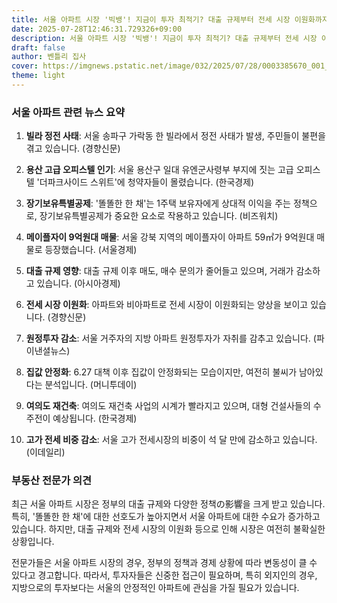 ```yaml
---
title: 서울 아파트 시장 '빅뱅'! 지금이 투자 최적기? 대출 규제부터 전세 시장 이원화까지... 전문가들이 경고하는 위험 신호는?
date: 2025-07-28T12:46:31.729326+09:00
description: 서울 아파트 시장 '빅뱅'! 지금이 투자 최적기? 대출 규제부터 전세 시장 이원화까지... 전문가들이 경고하는 위험 신호는?
draft: false
author: 벤틀리 집사
cover: https://imgnews.pstatic.net/image/032/2025/07/28/0003385670_001_20250728100107448.jpg
theme: light
---
```


### 서울 아파트 관련 뉴스 요약

1. **빌라 정전 사태**: 서울 송파구 가락동 한 빌라에서 정전 사태가 발생, 주민들이 불편을 겪고 있습니다. (경향신문)

2. **용산 고급 오피스텔 인기**: 서울 용산구 일대 유엔군사령부 부지에 짓는 고급 오피스텔 '더파크사이드 스위트'에 청약자들이 몰렸습니다. (한국경제)

3. **장기보유특별공제**: '똘똘한 한 채'는 1주택 보유자에게 상대적 이익을 주는 정책으로, 장기보유특별공제가 중요한 요소로 작용하고 있습니다. (비즈워치)

4. **메이플자이 9억원대 매물**: 서울 강북 지역의 메이플자이 아파트 59㎡가 9억원대 매물로 등장했습니다. (서울경제)

5. **대출 규제 영향**: 대출 규제 이후 매도, 매수 문의가 줄어들고 있으며, 거래가 감소하고 있습니다. (아시아경제)

6. **전세 시장 이원화**: 아파트와 비아파트로 전세 시장이 이원화되는 양상을 보이고 있습니다. (경향신문)

7. **원정투자 감소**: 서울 거주자의 지방 아파트 원정투자가 자취를 감추고 있습니다. (파이낸셜뉴스)

8. **집값 안정화**: 6.27 대책 이후 집값이 안정화되는 모습이지만, 여전히 불씨가 남아있다는 분석입니다. (머니투데이)

9. **여의도 재건축**: 여의도 재건축 사업의 시계가 빨라지고 있으며, 대형 건설사들의 수주전이 예상됩니다. (한국경제)

10. **고가 전세 비중 감소**: 서울 고가 전세시장의 비중이 석 달 만에 감소하고 있습니다. (이데일리)

### 부동산 전문가 의견

최근 서울 아파트 시장은 정부의 대출 규제와 다양한 정책の影響을 크게 받고 있습니다. 특히, '똘똘한 한 채'에 대한 선호도가 높아지면서 서울 아파트에 대한 수요가 증가하고 있습니다. 하지만, 대출 규제와 전세 시장의 이원화 등으로 인해 시장은 여전히 불확실한 상황입니다.

전문가들은 서울 아파트 시장의 경우, 정부의 정책과 경제 상황에 따라 변동성이 클 수 있다고 경고합니다. 따라서, 투자자들은 신중한 접근이 필요하며, 특히 외지인의 경우, 지방으로의 투자보다는 서울의 안정적인 아파트에 관심을 가질 필요가 있습니다.
